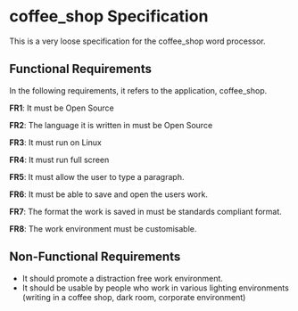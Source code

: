 # coffee_shop Specification

This is a very loose specification for the coffee_shop word processor. 

## Functional Requirements

In the following requirements, it refers to the application, coffee_shop.

   **FR1**: It must be Open Source

   **FR2**: The language it is written in must be Open Source

   **FR3**: It must run on Linux

   **FR4**: It must run full screen

   **FR5**: It must allow the user to type a paragraph.

   **FR6**: It must be able to save and open the users work.

   **FR7**: The format the work is saved in must be standards compliant format.

   **FR8**: The work environment must be customisable.

## Non-Functional Requirements

 * It should promote a distraction free work environment.
 * It should be usable by people who work in various lighting environments
   (writing in a coffee shop, dark room, corporate environment)
